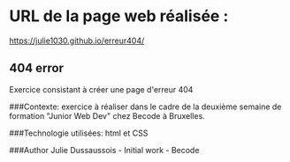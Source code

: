 # URL de la page web réalisée :
https://julie1030.github.io/erreur404/

## 404 error
Exercice consistant à créer une page d'erreur 404

###Contexte:
exercice à réaliser dans le cadre de la deuxième semaine de formation "Junior Web Dev" chez Becode à Bruxelles.

###Technologie utilisées:
html et CSS

###Author
Julie Dussaussois - Initial work - Becode
